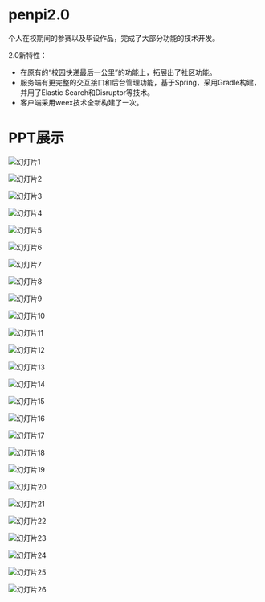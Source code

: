 # penpi2.0

个人在校期间的参赛以及毕设作品，完成了大部分功能的技术开发。

2.0新特性：

  - 在原有的“校园快递最后一公里”的功能上，拓展出了社区功能。
  - 服务端有更完整的交互接口和后台管理功能，基于Spring，采用Gradle构建，并用了Elastic Search和Disruptor等技术。
  - 客户端采用weex技术全新构建了一次。



# PPT展示

![幻灯片1](./doc/幻灯片1.jpg)

![幻灯片2](./doc/幻灯片2.jpg)

![幻灯片3](./doc/幻灯片3.jpg)

![幻灯片4](./doc/幻灯片4.jpg)

![幻灯片5](./doc/幻灯片5.jpg)

![幻灯片6](./doc/幻灯片6.jpg)

![幻灯片7](./doc/幻灯片7.jpg)

![幻灯片8](./doc/幻灯片8.jpg)

![幻灯片9](./doc/幻灯片9.jpg)

![幻灯片10](./doc/幻灯片10.jpg)

![幻灯片11](./doc/幻灯片11.jpg)

![幻灯片12](./doc/幻灯片12.jpg)

![幻灯片13](./doc/幻灯片13.jpg)

![幻灯片14](./doc/幻灯片14.jpg)

![幻灯片15](./doc/幻灯片15.jpg)

![幻灯片16](./doc/幻灯片16.jpg)

![幻灯片17](./doc/幻灯片17.jpg)

![幻灯片18](./doc/幻灯片18.jpg)

![幻灯片19](./doc/幻灯片19.jpg)

![幻灯片20](./doc/幻灯片20.jpg)

![幻灯片21](./doc/幻灯片21.jpg)

![幻灯片22](./doc/幻灯片22.jpg)

![幻灯片23](./doc/幻灯片23.jpg)

![幻灯片24](./doc/幻灯片24.jpg)

![幻灯片25](./doc/幻灯片25.jpg)

![幻灯片26](./doc/幻灯片26.jpg)